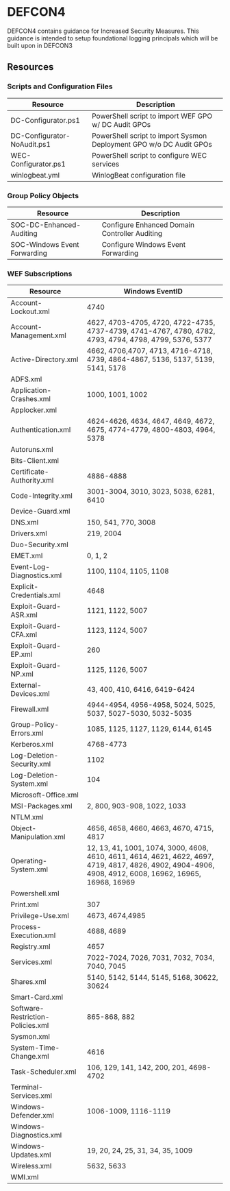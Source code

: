 # DEFCON4
DEFCON4 contains guidance for Increased Security Measures. This guidance is intended to setup foundational logging principals which will be built upon in DEFCON3

## Resources

### Scripts and Configuration Files

| Resource                    | Description                                  |
|-----------------------------|----------------------------------------------|
| DC-Configurator.ps1         | PowerShell script to import WEF GPO w/ DC Audit GPOs |
| DC-Configurator-NoAudit.ps1 | PowerShell script to import Sysmon Deployment GPO w/o DC Audit GPOs |
| WEC-Configurator.ps1        | PowerShell script to configure WEC services  |
| winlogbeat.yml              | WinlogBeat configuration file                |


### Group Policy Objects

| Resource                     | Description                              |
|------------------------------|------------------------------------------|
| SOC-DC-Enhanced-Auditing     | Configure Enhanced Domain Controller Auditing |
| SOC-Windows Event Forwarding | Configure Windows Event Forwarding       |


### WEF Subscriptions

| Resource                          | Windows EventID                                      |
|-----------------------------------|------------------------------------------------------|
| Account-Lockout.xml               | 4740                                                 |
| Account-Management.xml            | 4627, 4703-4705, 4720, 4722-4735, 4737-4739, 4741-4767, 4780, 4782, 4793, 4794, 4798, 4799, 5376, 5377 |
| Active-Directory.xml              | 4662, 4706,4707, 4713, 4716-4718, 4739, 4864-4867, 5136, 5137, 5139, 5141, 5178 |
| ADFS.xml                          |                                                      |
| Application-Crashes.xml           | 1000, 1001, 1002                                     |
| Applocker.xml                     |                                                      |
| Authentication.xml                | 4624-4626, 4634, 4647, 4649, 4672, 4675, 4774-4779, 4800-4803, 4964, 5378 |
| Autoruns.xml                      |                                                      |
| Bits-Client.xml                   |                                                      |
| Certificate-Authority.xml         | 4886-4888                                            |
| Code-Integrity.xml                | 3001-3004, 3010, 3023, 5038, 6281, 6410              |
| Device-Guard.xml                  |                                                      |
| DNS.xml                           | 150, 541, 770, 3008                                  |
| Drivers.xml                       | 219, 2004                                            |
| Duo-Security.xml                  |                                                      |
| EMET.xml                          | 0, 1, 2                                              |
| Event-Log-Diagnostics.xml         | 1100, 1104, 1105, 1108                               |
| Explicit-Credentials.xml          | 4648                                                 |
| Exploit-Guard-ASR.xml             | 1121, 1122, 5007                                     |
| Exploit-Guard-CFA.xml             | 1123, 1124, 5007                                     |
| Exploit-Guard-EP.xml              | 260                                                  |
| Exploit-Guard-NP.xml              | 1125, 1126, 5007                                     |
| External-Devices.xml              | 43, 400, 410, 6416, 6419-6424                        |
| Firewall.xml                      | 4944-4954, 4956-4958, 5024, 5025, 5037, 5027-5030, 5032-5035 |
| Group-Policy-Errors.xml           | 1085, 1125, 1127, 1129, 6144, 6145                   |
| Kerberos.xml                      | 4768-4773                                            |
| Log-Deletion-Security.xml         | 1102                                                 |
| Log-Deletion-System.xml           | 104                                                  |
| Microsoft-Office.xml              |                                                      |
| MSI-Packages.xml                  | 2, 800, 903-908, 1022, 1033                          |
| NTLM.xml                          |                                                      |
| Object-Manipulation.xml           | 4656, 4658, 4660, 4663, 4670, 4715, 4817             |
| Operating-System.xml              | 12, 13, 41, 1001, 1074, 3000, 4608, 4610, 4611, 4614, 4621, 4622, 4697, 4719, 4817, 4826, 4902, 4904-4906, 4908, 4912, 6008, 16962, 16965, 16968, 16969 |
| Powershell.xml                    |                                                      |
| Print.xml                         | 307                                                  |
| Privilege-Use.xml                 | 4673, 4674,4985                                      |
| Process-Execution.xml             | 4688, 4689                                           |
| Registry.xml                      | 4657                                                 |
| Services.xml                      | 7022-7024, 7026, 7031, 7032, 7034, 7040, 7045        |
| Shares.xml                        | 5140, 5142, 5144, 5145, 5168, 30622, 30624           |
| Smart-Card.xml                    |                                                      |
| Software-Restriction-Policies.xml | 865-868, 882                                         |
| Sysmon.xml                        |                                                      |
| System-Time-Change.xml            | 4616                                                 |
| Task-Scheduler.xml                | 106, 129, 141, 142, 200, 201, 4698-4702              |
| Terminal-Services.xml             |                                                      |
| Windows-Defender.xml              | 1006-1009, 1116-1119                                 |
| Windows-Diagnostics.xml           |                                                      |
| Windows-Updates.xml               | 19, 20, 24, 25, 31, 34, 35, 1009                     |
| Wireless.xml                      | 5632, 5633                                           |
| WMI.xml                           |                                                      |

